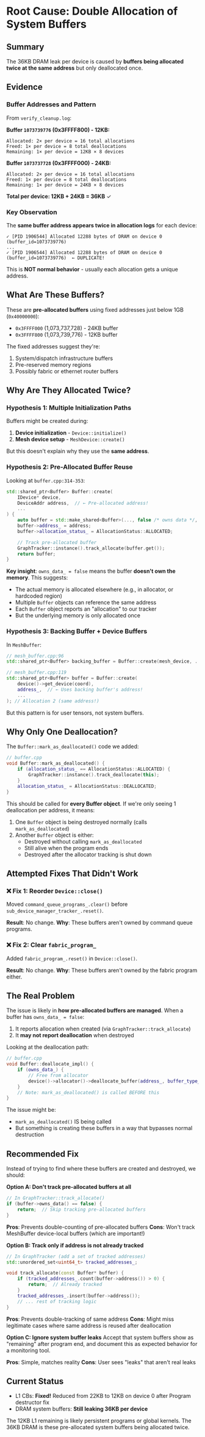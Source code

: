 # Root Cause: Double Allocation of System Buffers

## Summary
The 36KB DRAM leak per device is caused by **buffers being allocated twice at the same address** but only deallocated once.

## Evidence

### Buffer Addresses and Pattern
From `verify_cleanup.log`:

**Buffer `1073739776` (0x3FFFF800) - 12KB:**
```
Allocated: 2× per device = 16 total allocations
Freed: 1× per device = 8 total deallocations
Remaining: 1× per device = 12KB × 8 devices
```

**Buffer `1073737728` (0x3FFFF000) - 24KB:**
```
Allocated: 2× per device = 16 total allocations
Freed: 1× per device = 8 total deallocations
Remaining: 1× per device = 24KB × 8 devices
```

**Total per device: 12KB + 24KB = 36KB** ✓

### Key Observation
The **same buffer address appears twice in allocation logs** for each device:
```
✓ [PID 1906544] Allocated 12288 bytes of DRAM on device 0 (buffer_id=1073739776)
...
✓ [PID 1906544] Allocated 12288 bytes of DRAM on device 0 (buffer_id=1073739776)  ← DUPLICATE!
```

This is **NOT normal behavior** - usually each allocation gets a unique address.

## What Are These Buffers?

These are **pre-allocated buffers** using fixed addresses just below 1GB (`0x40000000`):
- `0x3FFFF000` (1,073,737,728) - 24KB buffer
- `0x3FFFF800` (1,073,739,776) - 12KB buffer

The fixed addresses suggest they're:
1. System/dispatch infrastructure buffers
2. Pre-reserved memory regions
3. Possibly fabric or ethernet router buffers

## Why Are They Allocated Twice?

### Hypothesis 1: Multiple Initialization Paths
Buffers might be created during:
1. **Device initialization** - `Device::initialize()`
2. **Mesh device setup** - `MeshDevice::create()`

But this doesn't explain why they use the **same address**.

### Hypothesis 2: Pre-Allocated Buffer Reuse
Looking at `buffer.cpp:314-353`:
```cpp
std::shared_ptr<Buffer> Buffer::create(
    IDevice* device,
    DeviceAddr address,  // ← Pre-allocated address!
    ...
) {
    auto buffer = std::make_shared<Buffer>(..., false /* owns data */, ...);
    buffer->address_ = address;
    buffer->allocation_status_ = AllocationStatus::ALLOCATED;

    // Track pre-allocated buffer
    GraphTracker::instance().track_allocate(buffer.get());
    return buffer;
}
```

**Key insight**: `owns_data_ = false` means the buffer **doesn't own the memory**. This suggests:
- The actual memory is allocated elsewhere (e.g., in allocator, or hardcoded region)
- Multiple `Buffer` objects can reference the same address
- Each `Buffer` object reports an "allocation" to our tracker
- But the underlying memory is only allocated once

### Hypothesis 3: Backing Buffer + Device Buffers
In `MeshBuffer`:
```cpp
// mesh_buffer.cpp:96
std::shared_ptr<Buffer> backing_buffer = Buffer::create(mesh_device, ...); // Allocation 1

// mesh_buffer.cpp:119
std::shared_ptr<Buffer> buffer = Buffer::create(
    device()->get_device(coord),
    address_,  // ← Uses backing buffer's address!
    ...
); // Allocation 2 (same address!)
```

But this pattern is for user tensors, not system buffers.

## Why Only One Deallocation?

The `Buffer::mark_as_deallocated()` code we added:
```cpp
// buffer.cpp
void Buffer::mark_as_deallocated() {
    if (allocation_status_ == AllocationStatus::ALLOCATED) {
        GraphTracker::instance().track_deallocate(this);
    }
    allocation_status_ = AllocationStatus::DEALLOCATED;
}
```

This should be called for **every Buffer object**. If we're only seeing 1 deallocation per address, it means:
1. One `Buffer` object is being destroyed normally (calls `mark_as_deallocated`)
2. Another `Buffer` object is either:
   - Destroyed without calling `mark_as_deallocated`
   - Still alive when the program ends
   - Destroyed after the allocator tracking is shut down

## Attempted Fixes That Didn't Work

### ❌ Fix 1: Reorder `Device::close()`
Moved `command_queue_programs_.clear()` before `sub_device_manager_tracker_.reset()`.

**Result**: No change.
**Why**: These buffers aren't owned by command queue programs.

### ❌ Fix 2: Clear `fabric_program_`
Added `fabric_program_.reset()` in `Device::close()`.

**Result**: No change.
**Why**: These buffers aren't owned by the fabric program either.

## The Real Problem

The issue is likely in **how pre-allocated buffers are managed**. When a buffer has `owns_data_ = false`:
1. It reports allocation when created (via `GraphTracker::track_allocate`)
2. It **may not report deallocation** when destroyed

Looking at the deallocation path:
```cpp
// buffer.cpp
void Buffer::deallocate_impl() {
    if (owns_data_) {
        // Free from allocator
        device()->allocator()->deallocate_buffer(address_, buffer_type_, ...);
    }
    // Note: mark_as_deallocated() is called BEFORE this
}
```

The issue might be:
- `mark_as_deallocated()` IS being called
- But something is creating these buffers in a way that bypasses normal destruction

## Recommended Fix

Instead of trying to find where these buffers are created and destroyed, we should:

**Option A: Don't track pre-allocated buffers at all**
```cpp
// In GraphTracker::track_allocate()
if (buffer->owns_data() == false) {
    return;  // Skip tracking pre-allocated buffers
}
```

**Pros**: Prevents double-counting of pre-allocated buffers
**Cons**: Won't track MeshBuffer device-local buffers (which are important!)

**Option B: Track only if address is not already tracked**
```cpp
// In GraphTracker (add a set of tracked addresses)
std::unordered_set<uint64_t> tracked_addresses_;

void track_allocate(const Buffer* buffer) {
    if (tracked_addresses_.count(buffer->address()) > 0) {
        return;  // Already tracked
    }
    tracked_addresses_.insert(buffer->address());
    // ... rest of tracking logic
}
```

**Pros**: Prevents double-tracking of same address
**Cons**: Might miss legitimate cases where same address is reused after deallocation

**Option C: Ignore system buffer leaks**
Accept that system buffers show as "remaining" after program end, and document this as expected behavior for a monitoring tool.

**Pros**: Simple, matches reality
**Cons**: User sees "leaks" that aren't real leaks

## Current Status

- L1 CBs: **Fixed!** Reduced from 22KB to 12KB on device 0 after Program destructor fix
- DRAM system buffers: **Still leaking 36KB per device**

The 12KB L1 remaining is likely persistent programs or global kernels.
The 36KB DRAM is these pre-allocated system buffers being allocated twice.

